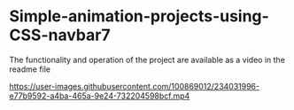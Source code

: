 # Simple-animation-projects-using-CSS-navbar7
The functionality and operation of the project are available as a video in the readme file


https://user-images.githubusercontent.com/100869012/234031996-e77b9592-a4ba-465a-9e24-732204598bcf.mp4

